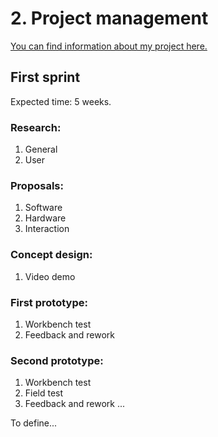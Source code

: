 # 2. Project management

[You can find information about my project here.](/projects/final-project/)

## First sprint
Expected time: 5 weeks.

### Research:
1. General
2. User

### Proposals:
1. Software
2. Hardware
3. Interaction

### Concept design:
1. Video demo

### First prototype:
1. Workbench test
2. Feedback and rework

### Second prototype:
1. Workbench test
2. Field test
3. Feedback and rework
...

To define...
